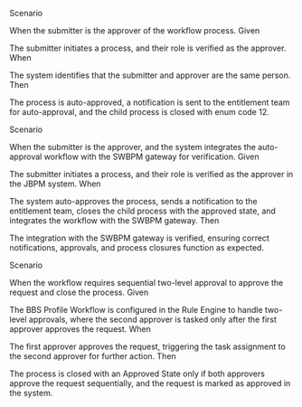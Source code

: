 
Scenario

When the submitter is the approver of the workflow process.
Given

The submitter initiates a process, and their role is verified as the approver.
When

The system identifies that the submitter and approver are the same person.
Then

The process is auto-approved, a notification is sent to the entitlement team for auto-approval, and the child process is closed with enum code 12.


Scenario

When the submitter is the approver, and the system integrates the auto-approval workflow with the SWBPM gateway for verification.
Given

The submitter initiates a process, and their role is verified as the approver in the JBPM system.
When

The system auto-approves the process, sends a notification to the entitlement team, closes the child process with the approved state, and integrates the workflow with the SWBPM gateway.
Then

The integration with the SWBPM gateway is verified, ensuring correct notifications, approvals, and process closures function as expected.





Scenario

When the workflow requires sequential two-level approval to approve the request and close the process.
Given

The BBS Profile Workflow is configured in the Rule Engine to handle two-level approvals, where the second approver is tasked only after the first approver approves the request.
When

The first approver approves the request, triggering the task assignment to the second approver for further action.
Then

The process is closed with an Approved State only if both approvers approve the request sequentially, and the request is marked as approved in the system.



